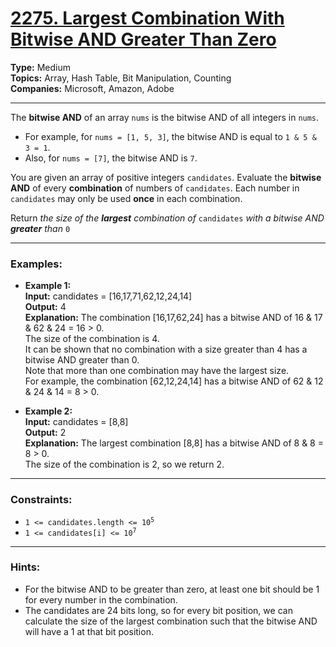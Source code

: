 # [2275. Largest Combination With Bitwise AND Greater Than Zero](https://leetcode.com/problems/largest-combination-with-bitwise-and-greater-than-zero)

__Type:__ Medium <br>
__Topics:__ Array, Hash Table, Bit Manipulation, Counting <br>
__Companies:__ Microsoft, Amazon, Adobe <br>
<hr>

The __bitwise AND__ of an array `nums` is the bitwise AND of all integers in `nums`.

- For example, for `nums = [1, 5, 3]`, the bitwise AND is equal to `1 & 5 & 3 = 1`.
- Also, for `nums = [7]`, the bitwise AND is `7`.

You are given an array of positive integers `candidates`. Evaluate the __bitwise AND__ of every __combination__ of numbers of `candidates`. Each number in `candidates` may only be used __once__ in each combination.

Return _the size of the __largest__ combination of_ `candidates` _with a bitwise AND __greater__ than_ `0`
<hr>

### Examples:

- __Example 1:__ <br>
__Input:__ candidates = [16,17,71,62,12,24,14] <br>
__Output:__ 4 <br>
__Explanation:__ The combination [16,17,62,24] has a bitwise AND of 16 & 17 & 62 & 24 = 16 > 0. <br>
The size of the combination is 4. <br>
It can be shown that no combination with a size greater than 4 has a bitwise AND greater than 0. <br>
Note that more than one combination may have the largest size. <br>
For example, the combination [62,12,24,14] has a bitwise AND of 62 & 12 & 24 & 14 = 8 > 0.

- __Example 2:__ <br>
__Input:__ candidates = [8,8] <br>
__Output:__ 2 <br>
__Explanation:__ The largest combination [8,8] has a bitwise AND of 8 & 8 = 8 > 0. <br>
The size of the combination is 2, so we return 2.
<hr>

### Constraints:
- <code>1 <= candidates.length <= 10<sup>5</sup></code>
- <code>1 <= candidates[i] <= 10<sup>7</sup></code>
<hr>

### Hints:
- For the bitwise AND to be greater than zero, at least one bit should be 1 for every number in the combination.
- The candidates are 24 bits long, so for every bit position, we can calculate the size of the largest combination such that the bitwise AND will have a 1 at that bit position.